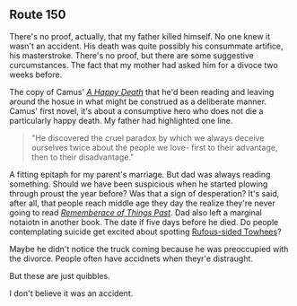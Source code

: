 ## Route 150

There's no proof, actually, that my father killed himself. No one knew it wasn't an accident.
His death was quite possibly his consummate artifice, his masterstroke.
There's no proof, but there are some suggestive curcumstances. The fact that my mother had asked him for a divoce two weeks before.

The copy of Camus' [_A Happy Death_](https://en.wikipedia.org/wiki/A_Happy_Death) that he'd been reading and leaving around the hosue in what might be construed as a deliberate manner. Camus' first novel, it's about a consumptive hero who does not die a particularly happy death. My father had highlighted one line.

> "He discovered the cruel paradox by which we always deceive ourselves twice about the people we love- first to their advantage, then to their disadvantage."

A fitting epitaph for my parent's marriage. But dad was always reading something. Should we have been suspicious when he started plowing through proust the year before? Was that a sign of desperation? It's said, after all, that people reach middle age they day the realize they're never going to read [_Rememberace of Things Past_](https://en.wikipedia.org/wiki/In_Search_of_Lost_Time). Dad also left a marginal notaiotn in another book. The date if five days before he died. Do people contemplating suicide get excited about spotting [Rufous-sided Towhees](https://www.allaboutbirds.org/guide/Eastern_Towhee/overview#)? 

Maybe he didn't notice the truck coming because he was preoccupied with the divorce. People often have accidnets when theyr'e distraught.

But these are just quibbles. 


I don't believe it was an accident. 